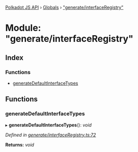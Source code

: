 [Polkadot JS API](../README.md) › [Globals](../globals.md) › ["generate/interfaceRegistry"](_generate_interfaceregistry_.md)

# Module: "generate/interfaceRegistry"

## Index

### Functions

* [generateDefaultInterfaceTypes](_generate_interfaceregistry_.md#generatedefaultinterfacetypes)

## Functions

###  generateDefaultInterfaceTypes

▸ **generateDefaultInterfaceTypes**(): *void*

*Defined in [generate/interfaceRegistry.ts:72](https://github.com/polkadot-js/api/blob/76da2638c1/packages/typegen/src/generate/interfaceRegistry.ts#L72)*

**Returns:** *void*
